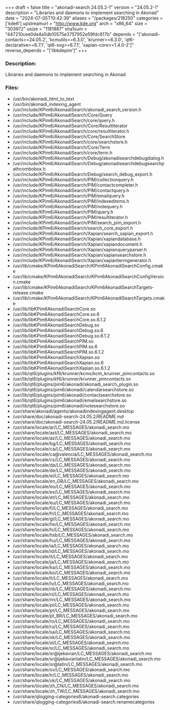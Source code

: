 +++
draft = false
title = "akonadi-search 24.05.2-1"
version = "24.05.2-1"
description = "Libraries and daemons to implement searching in Akonad"
date = "2024-07-05T10:42:39"
aliases = "/packages/218250"
categories = ['kde6']
upstreamurl = "http://www.kde.org"
arch = "x86_64"
size = "303972"
usize = "1181887"
sha1sum = "447210cee0da4a5db10575e3757952e59fdc817b"
depends = "['akonadi-contacts>=24.05.2', 'kcmutils>=6.3.0', 'krunner>=6.3.0', 'qt6-declarative>=6.7.1', 'qt6-svg>=6.7.1', 'xapian-core>=1.4.0-2']"
reverse_depends = "['libkdepim']"
+++
### Description: 
Libraries and daemons to implement searching in Akonad

### Files: 
* /usr/bin/akonadi_html_to_text
* /usr/bin/akonadi_indexing_agent
* /usr/include/KPim6/AkonadiSearch/akonadi_search_version.h
* /usr/include/KPim6/AkonadiSearch/Core/Query
* /usr/include/KPim6/AkonadiSearch/core/query.h
* /usr/include/KPim6/AkonadiSearch/Core/ResultIterator
* /usr/include/KPim6/AkonadiSearch/core/resultiterator.h
* /usr/include/KPim6/AkonadiSearch/Core/SearchStore
* /usr/include/KPim6/AkonadiSearch/core/searchstore.h
* /usr/include/KPim6/AkonadiSearch/Core/Term
* /usr/include/KPim6/AkonadiSearch/core/term.h
* /usr/include/KPim6/AkonadiSearch/Debug/akonadisearchdebugdialog.h
* /usr/include/KPim6/AkonadiSearch/Debug/akonadisearchdebugsearchpathcombobox.h
* /usr/include/KPim6/AkonadiSearch/Debug/search_debug_export.h
* /usr/include/KPim6/AkonadiSearch/PIM/collectionquery.h
* /usr/include/KPim6/AkonadiSearch/PIM/contactcompleter.h
* /usr/include/KPim6/AkonadiSearch/PIM/contactquery.h
* /usr/include/KPim6/AkonadiSearch/PIM/emailquery.h
* /usr/include/KPim6/AkonadiSearch/PIM/indexeditems.h
* /usr/include/KPim6/AkonadiSearch/PIM/notequery.h
* /usr/include/KPim6/AkonadiSearch/PIM/query.h
* /usr/include/KPim6/AkonadiSearch/PIM/resultiterator.h
* /usr/include/KPim6/AkonadiSearch/PIM/search_pim_export.h
* /usr/include/KPim6/AkonadiSearch/search_core_export.h
* /usr/include/KPim6/AkonadiSearch/Xapian/search_xapian_export.h
* /usr/include/KPim6/AkonadiSearch/Xapian/xapiandatabase.h
* /usr/include/KPim6/AkonadiSearch/Xapian/xapiandocument.h
* /usr/include/KPim6/AkonadiSearch/Xapian/xapianqueryparser.h
* /usr/include/KPim6/AkonadiSearch/Xapian/xapiansearchstore.h
* /usr/include/KPim6/AkonadiSearch/Xapian/xapiantermgenerator.h
* /usr/lib/cmake/KPim6AkonadiSearch/KPim6AkonadiSearchConfig.cmake
* /usr/lib/cmake/KPim6AkonadiSearch/KPim6AkonadiSearchConfigVersion.cmake
* /usr/lib/cmake/KPim6AkonadiSearch/KPim6AkonadiSearchTargets-release.cmake
* /usr/lib/cmake/KPim6AkonadiSearch/KPim6AkonadiSearchTargets.cmake
* /usr/lib/libKPim6AkonadiSearchCore.so
* /usr/lib/libKPim6AkonadiSearchCore.so.6
* /usr/lib/libKPim6AkonadiSearchCore.so.6.1.2
* /usr/lib/libKPim6AkonadiSearchDebug.so
* /usr/lib/libKPim6AkonadiSearchDebug.so.6
* /usr/lib/libKPim6AkonadiSearchDebug.so.6.1.2
* /usr/lib/libKPim6AkonadiSearchPIM.so
* /usr/lib/libKPim6AkonadiSearchPIM.so.6
* /usr/lib/libKPim6AkonadiSearchPIM.so.6.1.2
* /usr/lib/libKPim6AkonadiSearchXapian.so
* /usr/lib/libKPim6AkonadiSearchXapian.so.6
* /usr/lib/libKPim6AkonadiSearchXapian.so.6.1.2
* /usr/lib/qt6/plugins/kf6/krunner/kcms/kcm_krunner_pimcontacts.so
* /usr/lib/qt6/plugins/kf6/krunner/krunner_pimcontacts.so
* /usr/lib/qt6/plugins/pim6/akonadi/akonadi_search_plugin.so
* /usr/lib/qt6/plugins/pim6/akonadi/calendarsearchstore.so
* /usr/lib/qt6/plugins/pim6/akonadi/contactsearchstore.so
* /usr/lib/qt6/plugins/pim6/akonadi/emailsearchstore.so
* /usr/lib/qt6/plugins/pim6/akonadi/notesearchstore.so
* /usr/share/akonadi/agents/akonadiindexingagent.desktop
* /usr/share/doc/akonadi-search-24.05.2/README.md
* /usr/share/doc/akonadi-search-24.05.2/README.md.license
* /usr/share/locale/ar/LC_MESSAGES/akonadi_search.mo
* /usr/share/locale/ast/LC_MESSAGES/akonadi_search.mo
* /usr/share/locale/az/LC_MESSAGES/akonadi_search.mo
* /usr/share/locale/bg/LC_MESSAGES/akonadi_search.mo
* /usr/share/locale/ca/LC_MESSAGES/akonadi_search.mo
* /usr/share/locale/ca@valencia/LC_MESSAGES/akonadi_search.mo
* /usr/share/locale/cs/LC_MESSAGES/akonadi_search.mo
* /usr/share/locale/da/LC_MESSAGES/akonadi_search.mo
* /usr/share/locale/de/LC_MESSAGES/akonadi_search.mo
* /usr/share/locale/el/LC_MESSAGES/akonadi_search.mo
* /usr/share/locale/en_GB/LC_MESSAGES/akonadi_search.mo
* /usr/share/locale/eo/LC_MESSAGES/akonadi_search.mo
* /usr/share/locale/es/LC_MESSAGES/akonadi_search.mo
* /usr/share/locale/et/LC_MESSAGES/akonadi_search.mo
* /usr/share/locale/eu/LC_MESSAGES/akonadi_search.mo
* /usr/share/locale/fi/LC_MESSAGES/akonadi_search.mo
* /usr/share/locale/fr/LC_MESSAGES/akonadi_search.mo
* /usr/share/locale/gl/LC_MESSAGES/akonadi_search.mo
* /usr/share/locale/he/LC_MESSAGES/akonadi_search.mo
* /usr/share/locale/hi/LC_MESSAGES/akonadi_search.mo
* /usr/share/locale/hsb/LC_MESSAGES/akonadi_search.mo
* /usr/share/locale/hu/LC_MESSAGES/akonadi_search.mo
* /usr/share/locale/ia/LC_MESSAGES/akonadi_search.mo
* /usr/share/locale/id/LC_MESSAGES/akonadi_search.mo
* /usr/share/locale/it/LC_MESSAGES/akonadi_search.mo
* /usr/share/locale/ja/LC_MESSAGES/akonadi_search.mo
* /usr/share/locale/ka/LC_MESSAGES/akonadi_search.mo
* /usr/share/locale/ko/LC_MESSAGES/akonadi_search.mo
* /usr/share/locale/lt/LC_MESSAGES/akonadi_search.mo
* /usr/share/locale/lv/LC_MESSAGES/akonadi_search.mo
* /usr/share/locale/nb/LC_MESSAGES/akonadi_search.mo
* /usr/share/locale/nl/LC_MESSAGES/akonadi_search.mo
* /usr/share/locale/nn/LC_MESSAGES/akonadi_search.mo
* /usr/share/locale/pl/LC_MESSAGES/akonadi_search.mo
* /usr/share/locale/pt/LC_MESSAGES/akonadi_search.mo
* /usr/share/locale/pt_BR/LC_MESSAGES/akonadi_search.mo
* /usr/share/locale/ro/LC_MESSAGES/akonadi_search.mo
* /usr/share/locale/ru/LC_MESSAGES/akonadi_search.mo
* /usr/share/locale/sa/LC_MESSAGES/akonadi_search.mo
* /usr/share/locale/sk/LC_MESSAGES/akonadi_search.mo
* /usr/share/locale/sl/LC_MESSAGES/akonadi_search.mo
* /usr/share/locale/sr/LC_MESSAGES/akonadi_search.mo
* /usr/share/locale/sr@ijekavian/LC_MESSAGES/akonadi_search.mo
* /usr/share/locale/sr@ijekavianlatin/LC_MESSAGES/akonadi_search.mo
* /usr/share/locale/sr@latin/LC_MESSAGES/akonadi_search.mo
* /usr/share/locale/sv/LC_MESSAGES/akonadi_search.mo
* /usr/share/locale/tr/LC_MESSAGES/akonadi_search.mo
* /usr/share/locale/uk/LC_MESSAGES/akonadi_search.mo
* /usr/share/locale/zh_CN/LC_MESSAGES/akonadi_search.mo
* /usr/share/locale/zh_TW/LC_MESSAGES/akonadi_search.mo
* /usr/share/qlogging-categories6/akonadi-search.categories
* /usr/share/qlogging-categories6/akonadi-search.renamecategories
